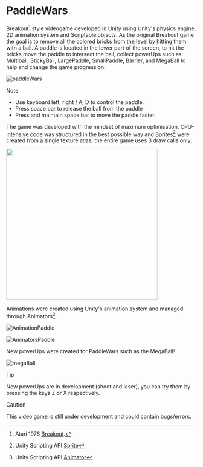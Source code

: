 # PaddleWars
Breakout[^1] style videogame developed in Unity using Unity's physics engine, 2D animation system and Scriptable objects. As the original Breakout game the goal is to remove all the colored bricks from the level by hitting them with a ball. A paddle is located in the lower part of the screen, to hit the bricks move the paddle to intersect the ball, collect powerUps such as: Multiball, StickyBall, LargePaddle, SmallPaddle, Barrier, and MegaBall to help and change the game progression.
 
![paddleWars](https://github.com/MethodCa/PaddleWars/assets/15893276/c8b6dc1a-7d94-4664-a0e9-8f522f5d4dd3)

> [!NOTE]
> - Use keyboard left, right / A, D to control the paddle.
> - Press space bar to release the ball from the paddle
> - Press and maintain space bar to move the paddle faster.

The game was developed with the mindset of maximum optimisation, CPU-intensive code was structured in the best possible way and Sprites[^2] were created from a single texture atlas; the entire game uses 3 draw calls only.

 <img src="https://github.com/MethodCa/PaddleWars/assets/15893276/4cbcf886-a4da-405e-aaa5-522dcd3107e8" width="400" height="400">

Animations were created using Unity's animation system and managed through Animators[^3].

![AnimationPaddle](https://github.com/MethodCa/PaddleWars/assets/15893276/76ab825b-b3d2-485d-a33a-c7a00a8572be)


![AnimatorsPaddle](https://github.com/MethodCa/PaddleWars/assets/15893276/20e8a792-57c2-438a-8282-bd991c88f364)


New powerUps were created for PaddleWars such as the MegaBall!

![megaBall](https://github.com/MethodCa/PaddleWars/assets/15893276/882c6f85-cc99-4595-b979-d36d2353bab1)
> [!TIP]
> New powerUps are in development (shoot and laser), you can try them by pressing the keys Z or X respectively.


> [!CAUTION]
> This video game is still under development and could contain bugs/errors.

[^1]: Atari 1976 [Breakout](https://en.wikipedia.org/wiki/Breakout_(video_game)).
[^2]: Unity Scripting API [Sprite](https://docs.unity3d.com/ScriptReference/Sprite.html)
[^3]: Unity Scripting API [Animator](https://docs.unity3d.com/ScriptReference/Animator.html)

 
